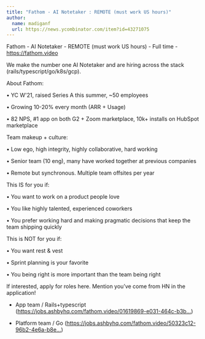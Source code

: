 ```yaml
---
title: "Fathom - AI Notetaker : REMOTE (must work US hours)"
author:
  name: madiganf
  url: https://news.ycombinator.com/item?id=43271075
---
```

Fathom - AI Notetaker - REMOTE (must work US hours) - Full time - <a href="https:&#x2F;&#x2F;fathom.video">https:&#x2F;&#x2F;fathom.video</a>

We make the number one AI Notetaker and are hiring across the stack (rails&#x2F;typescript&#x2F;go&#x2F;k8s&#x2F;gcp).

About Fathom:

• YC W&#x27;21, raised Series A this summer, ~50 employees

• Growing 10-20% every month (ARR + Usage)

• 82 NPS, #1 app on both G2 + Zoom marketplace, 10k+ installs on HubSpot marketplace

Team makeup + culture:

• Low ego, high integrity, highly collaborative, hard working

• Senior team (10 eng), many have worked together at previous companies

• Remote but synchronous. Multiple team offsites per year

This IS for you if:

• You want to work on a product people love

• You like highly talented, experienced coworkers

• You prefer working hard and making pragmatic decisions that keep the team shipping quickly

This is NOT for you if:

• You want rest &amp; vest

• Sprint planning is your favorite

• You being right is more important than the team being right

If interested, apply for roles here. Mention you’ve come from HN in the application!

- App team &#x2F; Rails+typescript (<a href="https:&#x2F;&#x2F;jobs.ashbyhq.com&#x2F;fathom.video&#x2F;01619869-e031-464c-b3b3-7674f10a77f6" rel="nofollow">https:&#x2F;&#x2F;jobs.ashbyhq.com&#x2F;fathom.video&#x2F;01619869-e031-464c-b3b...</a>)

- Platform team &#x2F; Go (<a href="https:&#x2F;&#x2F;jobs.ashbyhq.com&#x2F;fathom.video&#x2F;50323c12-96b2-4e6a-b8ea-98f21ea6e960" rel="nofollow">https:&#x2F;&#x2F;jobs.ashbyhq.com&#x2F;fathom.video&#x2F;50323c12-96b2-4e6a-b8e...</a>)
<JobApplication />
